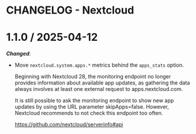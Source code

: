 # CHANGELOG - Nextcloud

# 1.1.0 / 2025-04-12


***Changed***:

* Move `nextcloud.system.apps.*` metrics behind the `apps_stats` option.

    Beginning with Nextcloud 28, the monitoring endpoint no longer provides information about available app updates, as gathering the data always involves at least one external request to apps.nextcloud.com.

    It is still possible to ask the monitoring endpoint to show new app updates by using the URL parameter skipApps=false. However, Nextcloud recommends to not check this endpoint too often.

    https://github.com/nextcloud/serverinfo#api
